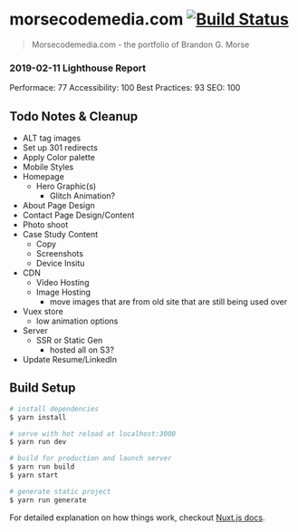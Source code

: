 # morsecodemedia.com [![Build Status](https://travis-ci.com/morsecodemedia/morsecodemedia.svg?branch=stage)](https://travis-ci.com/morsecodemedia/morsecodemedia)

> Morsecodemedia.com - the portfolio of Brandon G. Morse

### 2019-02-11 Lighthouse Report
Performace: 77
Accessibility: 100
Best Practices: 93
SEO: 100

## Todo Notes & Cleanup
- ALT tag images
- Set up 301 redirects
- Apply Color palette
- Mobile Styles
- Homepage
  - Hero Graphic(s)
    - Glitch Animation?
- About Page Design
- Contact Page Design/Content
- Photo shoot
- Case Study Content
  - Copy
  - Screenshots
  - Device Insitu
- CDN
  - Video Hosting
  - Image Hosting
    - move images that are from old site that are still being used over
- Vuex store
  - low animation options
- Server
  - SSR or Static Gen
    - hosted all on S3?
- Update Resume/LinkedIn

## Build Setup

``` bash
# install dependencies
$ yarn install

# serve with hot reload at localhost:3000
$ yarn run dev

# build for production and launch server
$ yarn run build
$ yarn start

# generate static project
$ yarn run generate
```

For detailed explanation on how things work, checkout [Nuxt.js docs](https://nuxtjs.org).
